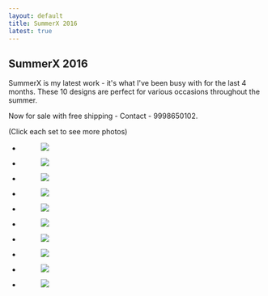```yaml
---
layout: default
title: SummerX 2016
latest: true
---
```


## SummerX 2016

SummerX is my latest work - it's what I've been busy with for the last 4 months. These 10 designs are perfect for various occasions throughout the summer.

Now for sale with free shipping - Contact - 9998650102.

<div class="disclaimer">(Click each set to see more photos)</div>

<ul class="rig columns-2">
<li>
<figure>
<a href="{{ site.url }}/latest/aqua"><img src="{{ site.url }}/images/latest/aqua/aqua-1.jpg"></a>
<figcaption></figcaption>
</figure>
</li>
<li>
<figure>
<a href="{{ site.url }}/latest/crimson"><img src="{{ site.url }}/images/latest/crimson/crimson-1.jpg"></a>
<figcaption></figcaption>
</figure>
</li>
</ul>



<ul class="rig columns-2">
<li>
<figure>
<a href="{{ site.url }}/latest/gothic"><img src="{{ site.url }}/images/latest/gothic/gothic-1.jpg"></a>
<figcaption></figcaption>
</figure>
</li>
<li>
<figure>
<a href="{{ site.url }}/latest/moderna"><img src="{{ site.url }}/images/latest/moderna/moderna-1.jpg"></a>
<figcaption></figcaption>
</figure>
</li>
</ul>


<ul class="rig columns-2">
<li>
<figure>
<a href="{{ site.url }}/latest/peacock"><img src="{{ site.url }}/images/latest/peacock/peacock-1.jpg"></a>
<figcaption></figcaption>
</figure>
</li>
<li>
<figure>
<a href="{{ site.url }}/latest/pickles"><img src="{{ site.url }}/images/latest/pickles/pickles-1.jpg"></a>
<figcaption></figcaption>
</figure>
</li>
</ul>


<ul class="rig columns-2">
<li>
<figure>
<a href="{{ site.url }}/latest/pistachio"><img src="{{ site.url }}/images/latest/pistachio/pistachio-1.jpg"></a>
<figcaption></figcaption>
</figure>
</li>
<li>
<figure>
<a href="{{ site.url }}/latest/rainbow"><img src="{{ site.url }}/images/latest/rainbow/rainbow-1.jpg"></a>
<figcaption></figcaption>
</figure>
</li>
</ul>


<ul class="rig columns-2">
<li>
<figure>
<a href="{{ site.url }}/latest/violetta"><img src="{{ site.url }}/images/latest/violetta/violetta-1.jpg"></a>
<figcaption></figcaption>
</figure>
</li>
<li>
<figure>
<a href="{{ site.url }}/latest/wavy"><img src="{{ site.url }}/images/latest/wavy/wavy-1.jpg"></a>
<figcaption></figcaption>
</figure>
</li>
</ul>

